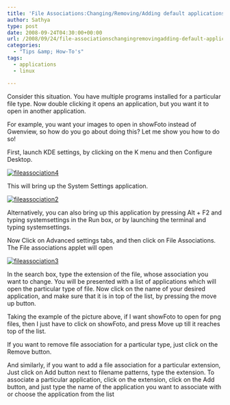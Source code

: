 ```yaml
---
title: 'File Associations:Changing/Removing/Adding default applications for particular filetypes in openSUSE 11 & KDE 4.1'
author: Sathya
type: post
date: 2008-09-24T04:30:00+00:00
url: /2008/09/24/file-associationschangingremovingadding-default-applications-for-particular-filetypes-in-opensuse-11-kde-41/
categories:
  - "Tips &amp; How-To's"
tags:
  - applications
  - linux

---
```

Consider this situation. You have multiple programs installed for a particular file type. Now double clicking it opens an application, but you want it to open in another application.

For example, you want your images to open in showFoto instead of Gwenview, so how do you go about doing this? Let me show you how to do so!

<!--more-->

First, launch KDE settings, by clicking on the K menu and then Configure Desktop.

[<img style="border-right: 0px; border-top: 0px; border-left: 0px; border-bottom: 0px" title="fileassociation4" src="https://sathyasays.com/wp-content/uploads/2008/09/fileassociation4-thumb.jpg" border="0" alt="fileassociation4"   />][1]

This will bring up the System Settings application.

[<img style="border-right: 0px; border-top: 0px; border-left: 0px; border-bottom: 0px" title="fileassociation2" src="https://sathyasays.com/wp-content/uploads/2008/09/fileassociation2-thumb.jpg" border="0" alt="fileassociation2"   />][2]

Alternatively, you can also bring up this application by pressing Alt + F2 and typing systemsettings in the Run box, or by launching the terminal and typing systemsettings.

Now Click on Advanced settings tabs, and then click on File Associations. The File associations applet will open

[<img style="border-right: 0px; border-top: 0px; border-left: 0px; border-bottom: 0px" title="fileassociation3" src="https://sathyasays.com/wp-content/uploads/2008/09/fileassociation3-thumb.jpg" border="0" alt="fileassociation3"   />][3] 

In the search box, type the extension of the file, whose association you want to change. You will be presented with a list of applications which will open the particular type of file. Now click on the name of your desired application, and make sure that it is in top of the list, by pressing the move up button.

Taking the example of the picture above, if I want showFoto to open for png files, then I just have to click on showFoto, and press Move up till it reaches top of the list.

If you want to remove file association for a particular type, just click on the Remove button.

And similarly, if you want to add a file association for a particular extension, Just click on Add button next to filename patterns, type the extension. To associate a particular application, click on the extension, click on the Add button, and just type the name of the application you want to associate with or choose the application from the list

 [1]: https://sathyasays.com/wp-content/uploads/2008/09/fileassociation43.jpg
 [2]: https://sathyasays.com/wp-content/uploads/2008/09/fileassociation2.jpg
 [3]: https://sathyasays.com/wp-content/uploads/2008/09/fileassociation3.jpg
